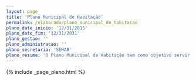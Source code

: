 ```yaml
---
layout: page
title: 'Plano Municipal de Habitação'
permalink: /elaborado/plano_municipal_de_habitacao
plano_date_inicio: '12/31/2015'
plano_date_fim: '12/31/2031'
plano_gestao: ''
plano_administracao: ''
plano_secretaria: 'SEHAB'
plano_resume: 'O Plano Municipal de Habitação tem como objetivo servir como um guia para coordenar a política habitacional e monitorar seus resultados. A partir de um diagnóstico das necessidades habitacionais atuais e suas projeções futuras, o plano identifica os instrumentos, recursos e órgãos envolvidos no atendimento dessas demandas, além de propor programas alinhados com as diretrizes da política habitacional estabelecidas pelo Plano Diretor Estratégico. O plano estabelece metas e prioridades de atendimento até 2012 e apresenta o Plano de Ação da Secretaria de Habitação e Desenvolvimento Urbano da gestão municipal atual.'
---
```

<div>
{% include _page_plano.html %}
</div>
